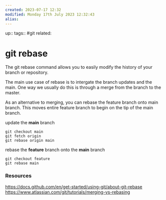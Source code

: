 ```yaml
---
created: 2023-07-17 12:32
modified: Monday 17th July 2023 12:32:43
alias:
---
```

up::
tags:: #git
related:

# git rebase

The git rebase command allows you to easily modify the history of your branch or repository.

The main use case of rebase is to intergate the branch updates and the main. One way we usually do this is through a merge from the branch to the master.

As an alternative to merging, you can rebase the feature branch onto main branch. This moves entire feature branch to begin on the tip of the main branch.

update the **main** branch
```
git checkout main
git fetch origin
git rebase origin main
```

rebase the **feature** branch onto the **main** branch
```
git checkout feature
git rebase main
```

### Resources
https://docs.github.com/en/get-started/using-git/about-git-rebase
https://www.atlassian.com/git/tutorials/merging-vs-rebasing
